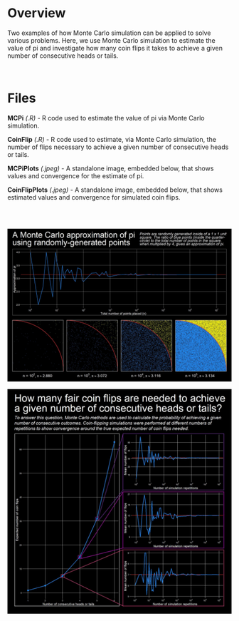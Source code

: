 # Overview

Two examples of how Monte Carlo simulation can be applied to solve various problems. Here, we use Monte Carlo simulation to estimate the value of pi and investigate how many coin flips it takes to achieve a given number of consecutive heads or tails.

<br/>

# Files

**MCPi** *(.R)* - R code used to estimate the value of pi via Monte Carlo simulation.

**CoinFlip** *(.R)* - R code used to estimate, via Monte Carlo simulation, the number of flips necessary to achieve a given number of consecutive heads or tails.

**MCPiPlots** *(.jpeg)* - A standalone image, embedded below, that shows values and convergence for the estimate of pi.

**CoinFlipPlots** *(.jpeg)* - A standalone image, embedded below, that shows estimated values and convergence for simulated coin flips.

<br/><br/>

![](https://github.com/TrevorHD/MCMethods/blob/master/Figures/MCPiPlots.jpeg)

![](https://github.com/TrevorHD/MCMethods/blob/master/Figures/CoinFlipPlots.jpeg)
